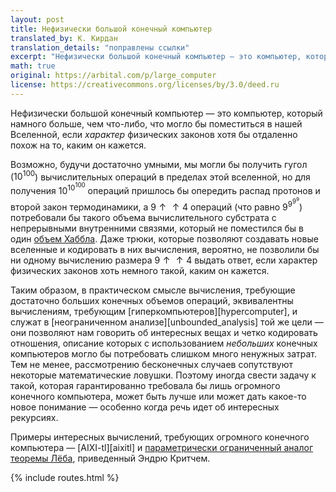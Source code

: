 ```yaml
---
layout: post
title: Нефизически большой конечный компьютер
translated_by: К. Кирдан
translation_details: "поправлены ссылки"
excerpt: "Нефизически большой конечный компьютер — это компьютер, который намного больше, чем что-либо, что могло бы поместиться в нашей Вселенной, если характер физических законов хотя бы отдаленно похож на то, каким он кажется."
math: true
original: https://arbital.com/p/large_computer
license: https://creativecommons.org/licenses/by/3.0/deed.ru
---
```

Нефизически большой конечный компьютер — это компьютер, который намного больше, чем что-либо, что могло бы поместиться в нашей Вселенной, если _характер_ физических законов хотя бы отдаленно похож на то, каким он кажется.

Возможно, будучи достаточно умными, мы могли бы получить гугол ($10^{100}$) вычислительных операций в пределах этой вселенной, но для получения $10^{10^{100}}$ операций пришлось бы опередить распад протонов и второй закон термодинамики, а $9 \uparrow\uparrow 4$ операций (что равно $9^{9^{9^9}}$) потребовали бы такого объема вычислительного субстрата с непрерывными внутренними связями, который не поместился бы в один [объем Хаббла](https://ru.wikipedia.org/wiki/%D0%9E%D0%B1%D1%8A%D1%91%D0%BC_%D0%A5%D0%B0%D0%B1%D0%B1%D0%BB%D0%B0). Даже трюки, которые позволяют создавать новые вселенные и кодировать в них вычисления, вероятно, не позволили бы ни одному вычислению размера $9 \uparrow\uparrow 4$ выдать ответ, если характер физических законов хоть немного такой, каким он кажется.

Таким образом, в практическом смысле вычисления, требующие достаточно больших конечных объемов операций, эквивалентны вычислениям, требующим [гиперкомпьютеров][hypercomputer], и служат в [неограниченном анализе][unbounded_analysis] той же цели — они позволяют нам говорить об интересных вещах и четко кодировать отношения, описание которых с использованием _небольших_ конечных компьютеров могло бы потребовать слишком много ненужных затрат. Тем не менее, рассмотрению бесконечных случаев сопутствуют некоторые математические ловушки. Поэтому иногда свести задачу к такой, которая гарантированно требовала бы лишь огромного конечного компьютера, может быть лучше или может дать какое-то новое понимание — особенно когда речь идет об интересных рекурсиях.

Примеры интересных вычислений, требующих огромного конечного компьютера — [AIXI-tl][aixitl] и [параметрически ограниченный аналог теоремы Лёба](http://intelligence.org/files/ParametricBoundedLobsTheorem.pdf), приведенный Эндрю Критчем.

{% include routes.html %}
